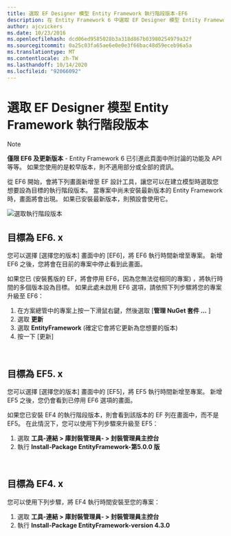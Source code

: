 ```yaml
---
title: 選取 EF Designer 模型 Entity Framework 執行階段版本-EF6
description: 在 Entity Framework 6 中選取 EF Designer 模型 Entity Framework 執行階段版本
author: ajcvickers
ms.date: 10/23/2016
ms.openlocfilehash: dcd06ed9585028b3a318d867b03980254979a32f
ms.sourcegitcommit: 0a25c03fa65ae6e0e0e3f66bac48d59eceb96a5a
ms.translationtype: MT
ms.contentlocale: zh-TW
ms.lasthandoff: 10/14/2020
ms.locfileid: "92066092"
---
```

# <a name="selecting-entity-framework-runtime-version-for-ef-designer-models"></a>選取 EF Designer 模型 Entity Framework 執行階段版本
> [!NOTE]
> **僅限 EF6 及更新版本** - Entity Framework 6 已引進此頁面中所討論的功能及 API 等等。 如果您使用的是較早版本，則不適用部分或全部的資訊。

從 EF6 開始，會將下列畫面新增至 EF 設計工具，讓您可以在建立模型時選取您想要設為目標的執行階段版本。 當專案中尚未安裝最新版本的 Entity Framework 時，畫面將會出現。 如果已安裝最新版本，則預設會使用它。

![選取執行階段版本](~/ef6/media/screen.png)

## <a name="targeting-ef6x"></a>目標為 EF6. x

您可以選擇 [選擇您的版本] 畫面中的 [EF6]，將 EF6 執行時間新增至專案。 新增 EF6 之後，您將會在目前的專案中停止看到此畫面。

如果您已 (安裝舊版的 EF，將會停用 EF6，因為您無法從相同的專案) ，將執行時間的多個版本設為目標。 如果此處未啟用 EF6 選項，請依照下列步驟將您的專案升級至 EF6：

1.  在方案總管中的專案上按一下滑鼠右鍵，然後選取 [**管理 NuGet 套件 ...** ]
2.  選取 **更新**
3.  選取 **EntityFramework** (確定它會將它更新為您想要的版本) 
4.  按一下 [更新] 

 

## <a name="targeting-ef5x"></a>目標為 EF5. x

您可以選擇 [選擇您的版本] 畫面中的 [EF5]，將 EF5 執行時間新增至專案。 新增 EF5 之後，您仍會看到已停用 EF6 選項的畫面。

如果您已安裝 EF4 的執行階段版本，則會看到該版本的 EF 列在畫面中，而不是 EF5。 在此情況下，您可以使用下列步驟來升級至 EF5：

1.  選取 **工具-連結 &gt; 庫封裝管理員- &gt; 封裝管理員主控台**
2.  執行 **Install-Package EntityFramework-第5.0.0 版**

 

## <a name="targeting-ef4x"></a>目標為 EF4. x

您可以使用下列步驟，將 EF4 執行時間安裝至您的專案：

1.  選取 **工具-連結 &gt; 庫封裝管理員- &gt; 封裝管理員主控台**
2.  執行 **Install-Package EntityFramework-version 4.3.0**
